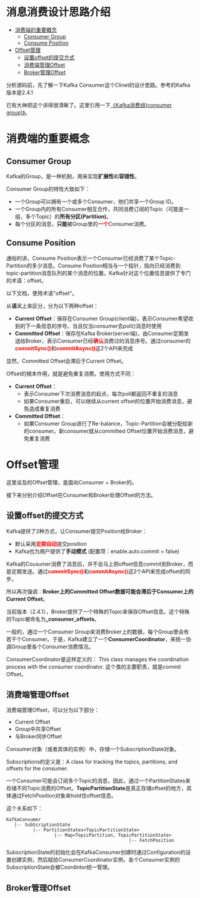 消息消费设计思路介绍
======================================================

- [消费端的重要概念](#消费端的重要概念)
  - [Consumer Group](#Consumer_Group)
  - [Consume Position](#Consume_Position)
- [Offset管理](#Offset管理)
  - [设置offset的提交方式](#设置offset的提交方式)
  - [消费端管理Offset](#消费端管理Offset)
  - [Broker管理Offset](#Broker管理Offset)


分析源码前，先了解一下Kafka Consumer这个Clinet的设计思路。参考的Kafka版本是2.4.1

已有大神把这个讲得很清晰了。这里引用一下[《Kafka消费组(consumer group)》](https://www.cnblogs.com/huxi2b/p/6223228.html)。

# 消费端的重要概念

## Consumer Group

Kafka的Group，是一种机制，用来实现<b>扩展性</b>和<b>容错性</b>。

Consumer Group的特性大致如下：
  * 一个Group可以拥有一个或多个Consumer，他们共享一个Group ID。
  * 一个Group内的所有Consumer相互合作，共同消费订阅的Topic（可能是一组，多个Topic）的<b>所有分区(Partition)</b>。
  * 每个分区的消息，<b>只能</b>被Group里的<font color=red><b>一个</b></font>Consumer消费。

## Consume Position

通俗的讲，Consume Position表示一个Consumer已经消费了某个Topic-Partition的多少消息。Consume Position相当与一个指针，指向已经消费到topic-partition消息队列的某个消息的位置。Kafka针对这个位置信息提供了专门的术语：offset。

以下文档，使用术语"offset"。

从<b>语义</b>上来区分，分为以下两种offset：
  * <b>Current Offset</b>：保存在Consumer Group(client端)，表示Consumer希望收到的下一条信息的序号。当且仅当consumer去poll()消息时使用
  * <b>Committed Offset</b>：保存在Kafka Broker(server端)，由Consumer定期发送给Broker，表示Consumer已经<font color=red><b>确认</b></font>消费过的消息序号。通过consumer的<font color=red><b>commitSync()</b></font>和<font color=red><b>commitAsync()</b></font>这2个API来完成

显然，Committed Offset会滞后于Current Offset。

Offset的根本作用，就是避免重复消费。使用方式不同：
  * <b>Current Offset</b>：
    * 表示Consumer下次消费消息的起点，每次poll都返回不重复的消息
    * 如果Consumer重启，可以继续从current offset的位置开始消费消息，避免造成重复消费
  * <b>Committed Offset</b>：
    * 如果Consumer Group进行了Re-balance，Topic-Partition会被分配给新的consumer。新consumer就从committed Offset位置开始消费消息，避免重复消费


# Offset管理

这里谈及的Offset管理，是面向Consumer + Broker的。

接下来分别介绍Offset在Consumer和Broker处理Offset的方法。

## 设置offset的提交方式

Kafka提供了2种方式，让Consumer提交Position给Broker：
  * 默认采用<font color=red><b>定期自动</b></font>提交position
  * Kafka也为用户提供了<b>手动模式</b> (配置项：enable.auto.commit = false)

Kafka的Cousumer消费了消息后，并不会马上把offset信息commit到Broker，而是定期发送。通过<font color=red><b>commitSync()</b></font>和<font color=red><b>commitAsync()</b></font>这2个API来完成offset的同步。

所以再次强调：<b>Broker上的Committed Offset数据可能会滞后于Consumer上的Current Offset</b>。

当前版本（2.4.1），Broker提供了一个特殊的Topic来保存Offset信息。这个特殊的Topic被命名为<b>_consumer_offsets</b>。

一般的，通过一个Consumer Group来消费Broker上的数据，每个Group里会有若干个Consumer。于是，Kafka建立了一个<b>ConsumerCoordinator</b>，来统一协调Group里各个Consumer消费情况。

ConsumerCoordinator是这样定义的： This class manages the coordination process with the consumer coordinator. 这个类的主要职责，就是commit Offset。

## 消费端管理Offset

消费端管理Offset，可以分为以下部分：
  * Current Offset
  * Group中共享Offset
  * 与Broker同步Offset

Consumer对象（或者具体的实例）中，存储一个SubscriptionState对象。

Subscriptions的定义是：A class for tracking the topics, partitions, and offsets for the consumer.

一个Consumer可能会订阅多个Topic的消息，因此，通过一个PartitionStates<TopicPartitionState>来存储不同Topic消费的Offset。<b>TopicPartitionState</b>是真正存储offset的地方，具体通过FetchPosition对象来hold住offset信息。

这个关系如下：

```
KafkaConsumer
   |-- SubScriptionState
          |-- PartitionStates<TopicPartitionState>
                  |-- Map<TopicPartition, TopicPartitionState>
                                              |-- FetchPosition
```

SubscriptionState的初始化会在KafkaConsumer创建时通过Configuration的设置创建实例，然后赋给ConsumerCoordinator实例，各个Consumer实例的SubscriptionState会被Coordintor统一管理。

## Broker管理Offset


